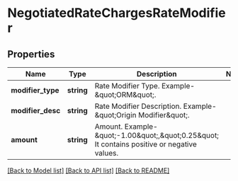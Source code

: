 # NegotiatedRateChargesRateModifier

## Properties
Name | Type | Description | Notes
------------ | ------------- | ------------- | -------------
**modifier_type** | **string** | Rate Modifier Type. Example- \&quot;ORM\&quot;. | 
**modifier_desc** | **string** | Rate Modifier Description. Example- \&quot;Origin Modifier\&quot;. | 
**amount** | **string** | Amount. Example- \&quot;-1.00\&quot;,\&quot;0.25\&quot; It contains positive or negative values. | 

[[Back to Model list]](../../README.md#documentation-for-models) [[Back to API list]](../../README.md#documentation-for-api-endpoints) [[Back to README]](../../README.md)

